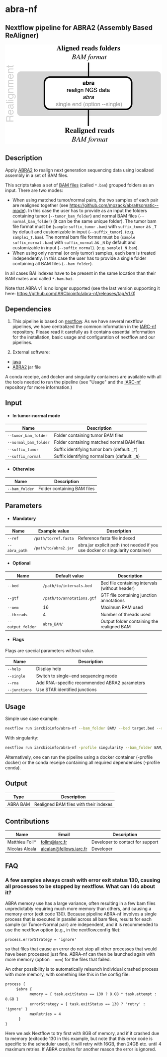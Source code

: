 # abra-nf

## Nextflow pipeline for ABRA2 (Assembly Based ReAligner)

![Workflow representation](abra-nf.png)

## Description

Apply [ABRA2](https://github.com/mozack/abra2) to realign next generation sequencing data using localized assembly in a set of BAM files.

This scripts takes a set of [BAM files](https://samtools.github.io/hts-specs/) (called `*.bam`) grouped folders as an input. There are two modes:
- When using matched tumor/normal pairs, the two samples of each pair are realigned together (see https://github.com/mozack/abra#somatic--mode). In this case the user has to provide as an input the folders containing tumor (`--tumor_bam_folder`) and normal BAM files (`--normal_bam_folder`) (it can be the same unique folder). The tumor bam file format must be (`sample` `suffix_tumor` `.bam`) with `suffix_tumor` as `_T` by default and customizable in input (`--suffix_tumor`). (e.g. `sample1_T.bam`). The normal bam file format must be (`sample` `suffix_normal` `.bam`) with `suffix_normal` as `_N` by default and customizable in input (`--suffix_normal`). (e.g. `sample1_N.bam`).
- When using only normal (or only tumor) samples, each bam is treated independently. In this case the user has to provide a single folder containing all BAM files (`--bam_folder`).

In all cases BAI indexes have to be present in the same location than their BAM mates and called `*.bam.bai`.

Note that ABRA v1 is no longer supported (see the last version supporting it here: https://github.com/IARCbioinfo/abra-nf/releases/tag/v1.0)

## Dependencies

1. This pipeline is based on [nextflow](https://www.nextflow.io). As we have several nextflow pipelines, we have centralized the common information in the [IARC-nf](https://github.com/IARCbioinfo/IARC-nf) repository. Please read it carefully as it contains essential information for the installation, basic usage and configuration of nextflow and our pipelines.

2. External software:
- [java](https://www.java.com/)
- [ABRA2](https://github.com/mozack/abra2) jar file

A conda receipe, and docker and singularity containers are available with all the tools needed to run the pipeline (see "Usage" and the [IARC-nf](https://github.com/IARCbioinfo/IARC-nf) repository for more information.)

## Input

 * #### In tumor-normal mode

| Name      | Description   |
|-----------|---------------|
| `--tumor_bam_folder`    | Folder containing tumor BAM files |
| `--normal_bam_folder`    | Folder containing matched normal BAM files |
| `--suffix_tumor` | Suffix identifying tumor bam (default: `_T`) |
| `--suffix_normal` | Suffix identifying normal bam (default: `_N`) |

 * #### Otherwise

| Name      | Description     |
|-----------|---------------|
| `--bam_folder`    | Folder containing BAM files |

## Parameters

  * #### Mandatory

| Name      | Example value | Description     |
|-----------|---------------|-----------------|
| `--ref`    | `/path/to/ref.fasta` |  Reference fasta file indexed |
| `--abra_path`    |    `/path/to/abra2.jar` | abra.jar explicit path (not needed if you use docker or singularity container)|

  * #### Optional

| Name      | Default value | Description     |
|-----------|---------------|-----------------|
| `--bed`    |  `/path/to/intervals.bed`  | Bed file containing intervals (without header) |
| `--gtf`    |  `/path/to/annotations.gtf`  | GTF file containing junction annotations |
| `--mem`    |  16  | Maximum RAM used |
| `--threads`    |  4  | Number of threads used |
| `--output_folder`    |  `abra_BAM/`  | Output folder containing the realigned BAM |

  * #### Flags

Flags are special parameters without value.

| Name      | Description     |
|-----------|-----------------|
| `--help`    | Display help |
| `--single`    |  Switch to single-end sequencing mode |
| `--rna`    |  Add RNA-specific recommended ABRA2 parameters |
| `--junctions`    |   Use STAR identified junctions |

## Usage

Simple use case example:
```bash
nextflow run iarcbioinfo/abra-nf --bam_folder BAM/ --bed target.bed --ref ref.fasta --abra_path /path/to/abra.jar
```
With singularity:
```bash
nextflow run iarcbioinfo/abra-nf -profile singularity --bam_folder BAM/ --bed target.bed --ref ref.fasta --abra_path /path/to/abra.jar
```
Alternatively, one can run the pipeline using a docker container (-profile docker) or the conda receipe containing all required dependencies (-profile conda).

## Output
  | Type      | Description     |
  |-----------|---------------|
  | ABRA BAM    | Realigned BAM files with their indexes |

## Contributions

  | Name      | Email | Description     |
  |-----------|---------------|-----------------|
  | Matthieu Foll*    | follm@iarc.fr | Developer to contact for support |
  | Nicolas Alcala    |  alcalan@fellows.iarc.fr | Developer |
  
## FAQ

### A few samples always crash with error exit status 130, causing all processes to be stopped by nextflow. What can I do about it?
ABRA memory use has a large variance, often resulting in a few bam files unpredictably requiring much more memory than others, and causing a memory error (exit code 130). Because pipeline ABRA-nf involves a single process that is executed in parallel across all bam files, results for each sample (or Tumor-Normal pair) are independent, and it is recommended to use the nextflow option (e.g., in the nextflow.config file):
```
process.errorStrategy = 'ignore'
```
so that files that cause an error do not stop all other processes that would have been processed just fine. ABRA-nf can then be launched again with more memory (option `--mem`) for the files that failed.  

An other possibility is to automatically relaunch individual crashed process with more memory, with something like this in the config file:
```
process {
     $abra {
           memory = { task.exitStatus == 130 ? 8.GB * task.attempt : 8.GB }
           errorStrategy = { task.exitStatus == 130 ? 'retry' : 'ignore' }
           maxRetries = 4
      }
}
```
Here we ask Nextflow to try first with 8GB of memory, and if it crashed due to memory (exitcode 130 in this example, but note that this error code is specific to the scheduler used), it will retry with 16GB, then 24GB etc. until 4 maximum retries. If ABRA crashes for another reason the error is ignored.  
